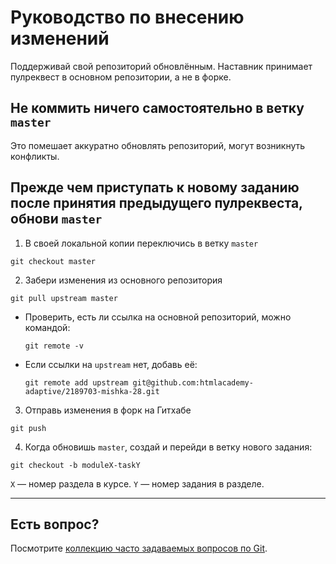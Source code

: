 # Руководство по внесению изменений

Поддерживай свой репозиторий обновлённым. Наставник принимает пулреквест в основном репозитории, а не в форке.

## Не коммить ничего самостоятельно в ветку `master`

Это помешает аккуратно обновлять репозиторий, могут возникнуть конфликты.

## Прежде чем приступать к новому заданию после принятия предыдущего пулреквеста, обнови `master`

1. В своей локальной копии переключись в ветку `master`

  ```shell
  git checkout master
  ```

2. Забери изменения из основного репозитория

  ```shell
  git pull upstream master
  ```

  * Проверить, есть ли ссылка на основной репозиторий, можно командой:

    ```shell
    git remote -v
    ```

  * Если ссылки на `upstream` нет, добавь её:

    ```shell
    git remote add upstream git@github.com:htmlacademy-adaptive/2189703-mishka-28.git
    ```

3. Отправь изменения в форк на Гитхабе

  ```shell
  git push
  ```

4. Когда обновишь `master`, создай и перейди в ветку нового задания:

  ```shell
  git checkout -b moduleX-taskY
  ```

  `X` — номер раздела в курсе.
  `Y` — номер задания в разделе.

---

## Есть вопрос?

Посмотрите [коллекцию часто задаваемых вопросов по Git](http://firstaidgit.ru).
